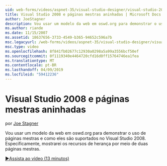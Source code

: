 ```yaml
---
uid: web-forms/videos/aspnet-35/visual-studio-designer/visual-studio-2008-and-nested-masterpages
title: Visual Studio 2008 e páginas mestras aninhadas | Microsoft Docs
author: JoeStagner
description: Vou usar um modelo da web em oswd.org para demonstrar o uso de páginas mestras e como eles são suportados no Visual Studio 2008. Especificamente, mostrarei th...
ms.author: riande
ms.date: 11/15/2007
ms.assetid: 18637656-3733-4549-b365-94652c596a7b
msc.legacyurl: /web-forms/videos/aspnet-35/visual-studio-designer/visual-studio-2008-and-nested-masterpages
msc.type: video
ms.openlocfilehash: 8f841fb02677c12930a0298a5a99a3556bcf50ef
ms.sourcegitcommit: 0f1119340e4464720cfd16d0ff15764746ea1fea
ms.translationtype: MT
ms.contentlocale: pt-BR
ms.lasthandoff: 04/09/2019
ms.locfileid: "59412236"
---
```

# <a name="visual-studio-2008-and-nested-masterpages"></a>Visual Studio 2008 e páginas mestras aninhadas

por [Joe Stagner](https://github.com/JoeStagner)

Vou usar um modelo da web em oswd.org para demonstrar o uso de páginas mestras e como eles são suportados no Visual Studio 2008. Especificamente, mostrarei os recursos de herança por meio de duas páginas mestras.

[&#9654;Assista ao vídeo (13 minutos)](https://channel9.msdn.com/Blogs/ASP-NET-Site-Videos/visual-studio-2008-and-nested-masterpages)
